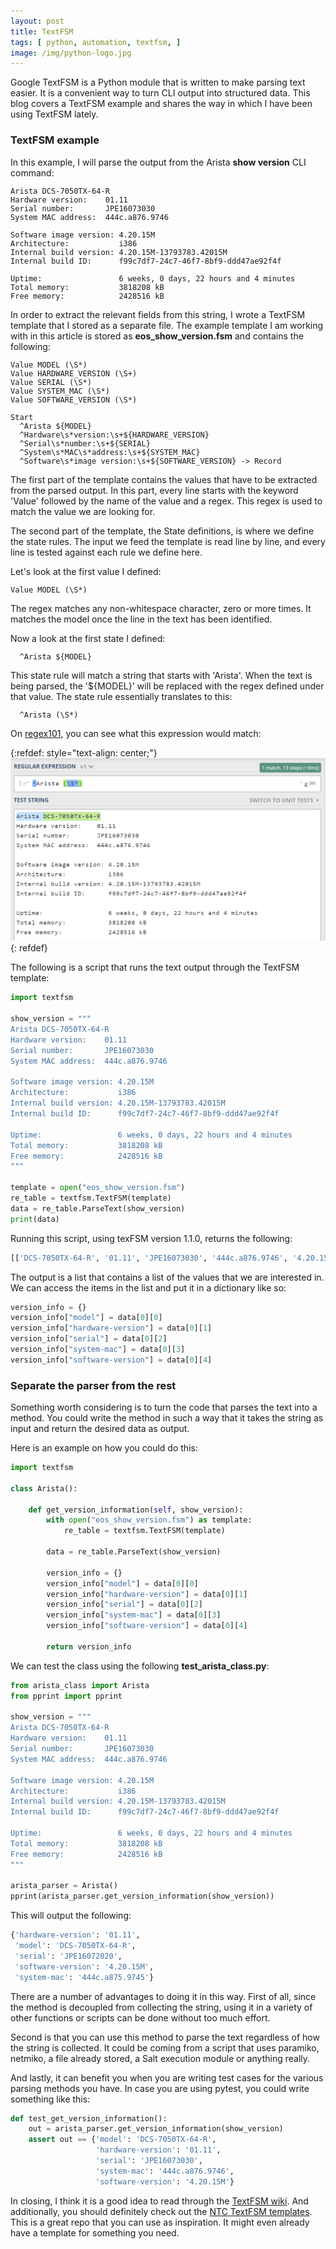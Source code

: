 ```yaml
---
layout: post
title: TextFSM
tags: [ python, automation, textfsm, ]
image: /img/python-logo.jpg
---
```



Google TextFSM is a Python module that is written to make parsing text easier. It is a convenient way to turn CLI output into structured data. This blog covers a TextFSM example and shares the way in which I have been using TextFSM lately.


### TextFSM example


In this example, I will parse the output from the Arista <b>show version</b> CLI command:

<pre style="font-size:12px">
Arista DCS-7050TX-64-R
Hardware version:    01.11
Serial number:       JPE16073030
System MAC address:  444c.a876.9746

Software image version: 4.20.15M
Architecture:           i386
Internal build version: 4.20.15M-13793783.42015M
Internal build ID:      f99c7df7-24c7-46f7-8bf9-ddd47ae92f4f

Uptime:                 6 weeks, 0 days, 22 hours and 4 minutes
Total memory:           3818208 kB
Free memory:            2428516 kB
</pre>

In order to extract the relevant fields from this string, I wrote a TextFSM template that I stored as a separate file. The example template I am working with in this article is stored as <b>eos_show_version.fsm</b> and contains the following:

<pre style="font-size:12px">
Value MODEL (\S*)
Value HARDWARE_VERSION (\S+)
Value SERIAL (\S*)
Value SYSTEM_MAC (\S*)
Value SOFTWARE_VERSION (\S*)

Start
  ^Arista ${MODEL}
  ^Hardware\s*version:\s+${HARDWARE_VERSION}
  ^Serial\s*number:\s+${SERIAL}
  ^System\s*MAC\s*address:\s+${SYSTEM_MAC}
  ^Software\s*image version:\s+${SOFTWARE_VERSION} -> Record
</pre>

The first part of the template contains the values that have to be extracted from the parsed output. In this part, every line starts with the keyword 'Value' followed by the name of the value and a regex. This regex is used to match the value we are looking for.

The second part of the template, the State definitions, is where we define the state rules. The input we feed the template is read line by line, and every line is tested against each rule we define here.

Let's look at the first value I defined:

<pre style="font-size:12px">
Value MODEL (\S*)
</pre>  

The regex matches any non-whitespace character, zero or more times. It matches the model once the line in the text has been identified.

Now a look at the first state I defined:

<pre style="font-size:12px">
  ^Arista ${MODEL}
</pre>  

This state rule will match a string that starts with 'Arista'. When the text is being parsed, the '${MODEL}' will be replaced with the regex defined under that value. The state rule essentially translates to this:

<pre style="font-size:12px">
  ^Arista (\S*)
</pre>  

On <a href="https://regex101.com/" target="_blank">regex101</a>, you can see what this expression would match:

{:refdef: style="text-align: center;"}
![regex101 textFSM](/img/regex_101_textFSM.png "regex101 textFSM")
{: refdef}

The following is a script that runs the text output through the TextFSM template:

```python
import textfsm

show_version = """
Arista DCS-7050TX-64-R
Hardware version:    01.11
Serial number:       JPE16073030
System MAC address:  444c.a876.9746

Software image version: 4.20.15M
Architecture:           i386
Internal build version: 4.20.15M-13793783.42015M
Internal build ID:      f99c7df7-24c7-46f7-8bf9-ddd47ae92f4f

Uptime:                 6 weeks, 0 days, 22 hours and 4 minutes
Total memory:           3818208 kB
Free memory:            2428516 kB
"""

template = open("eos_show_version.fsm")
re_table = textfsm.TextFSM(template)
data = re_table.ParseText(show_version)
print(data)
```

Running this script, using texFSM version 1.1.0, returns the following:


```python
[['DCS-7050TX-64-R', '01.11', 'JPE16073030', '444c.a876.9746', '4.20.15M']]
```

The output is a list that contains a list of the values that we are interested in. We can access the items in the list and put it in a dictionary like so:

```python
version_info = {}
version_info["model"] = data[0][0]
version_info["hardware-version"] = data[0][1]
version_info["serial"] = data[0][2]
version_info["system-mac"] = data[0][3]
version_info["software-version"] = data[0][4]
```


### Separate the parser from the rest


Something worth considering is to turn the code that parses the text into a method. You could write the method in such a way that it takes the string as input and return the desired data as output. 

Here is an example on how you could do this:


```python
import textfsm

class Arista():

    def get_version_information(self, show_version):
        with open("eos_show_version.fsm") as template:
            re_table = textfsm.TextFSM(template)
        
        data = re_table.ParseText(show_version)        

        version_info = {}
        version_info["model"] = data[0][0]
        version_info["hardware-version"] = data[0][1]
        version_info["serial"] = data[0][2]
        version_info["system-mac"] = data[0][3]
        version_info["software-version"] = data[0][4]

        return version_info
```


We can test the class using the following <b>test_arista_class.py</b>:


```python
from arista_class import Arista
from pprint import pprint

show_version = """
Arista DCS-7050TX-64-R
Hardware version:    01.11
Serial number:       JPE16073030
System MAC address:  444c.a876.9746

Software image version: 4.20.15M
Architecture:           i386
Internal build version: 4.20.15M-13793783.42015M
Internal build ID:      f99c7df7-24c7-46f7-8bf9-ddd47ae92f4f

Uptime:                 6 weeks, 0 days, 22 hours and 4 minutes
Total memory:           3818208 kB
Free memory:            2428516 kB
"""

arista_parser = Arista()
pprint(arista_parser.get_version_information(show_version))
```


This will output the following:


```python
{'hardware-version': '01.11',
 'model': 'DCS-7050TX-64-R',
 'serial': 'JPE16072020',
 'software-version': '4.20.15M',
 'system-mac': '444c.a875.9745'}
```


There are a number of advantages to doing it in this way. First of all, since the method is decoupled from collecting the string, using it in a variety of other functions or scripts can be done without too much effort.

Second is that you can use this method to parse the text regardless of how the string is collected. It could be coming from a script that uses paramiko, netmiko, a file already stored, a Salt execution module or anything really.

And lastly, it can benefit you when you are writing test cases for the various parsing methods you have. In case you are using pytest, you could write something like this:

```python
def test_get_version_information():
    out = arista_parser.get_version_information(show_version)
    assert out == {'model': 'DCS-7050TX-64-R',
                   'hardware-version': '01.11',
                   'serial': 'JPE16073030',
                   'system-mac': '444c.a876.9746',
                   'software-version': '4.20.15M'}
```

In closing, I think it is a good idea to read through the <a href="https://github.com/google/textfsm/wiki/TextFSM" target="_blank">TextFSM wiki</a>. And additionally, you should definitely check out the <a href="https://github.com/networktocode/ntc-templates/tree/master/templates" target="_blank">NTC TextFSM templates</a>. This is a great repo that you can use as inspiration. It might even already have a template for something you need. 


